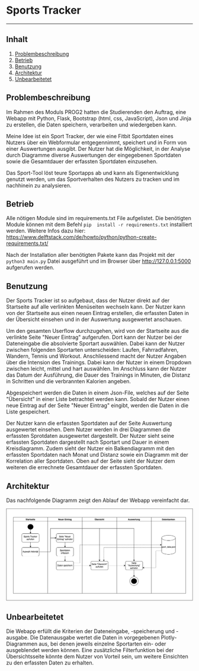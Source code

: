 # Sports Tracker
***
## Inhalt
1. [Problembeschreibung](#problembeschreibung)
2. [Betrieb](#betrieb)
3. [Benutzung](#benutzung)
4. [Architektur](#architektur)
5. [Unbearbeitetet](#unbearbeitetet)

## Problembeschreibung
Im Rahmen des Moduls PROG2 hatten die Studierenden den Auftrag, eine Webapp mit Python, Flask, Bootstrap (html, css, 
JavaScript), Json und Jinja zu erstellen, die Daten speichern, verarbeiten und wiedergeben kann.

Meine Idee ist ein Sport Tracker, der wie eine Fitbit Sportdaten eines Nutzers über ein Webformular entgegennimmt, 
speichert und in Form von einer Auswertungen ausgibt. Der Nutzer hat die Möglichkeit, in der Analyse durch Diagramme
diverse Auswertungen der eingegebenen Sportdaten sowie die Gesamtdauer der erfassten Sportdaten einzusehen.

Das Sport-Tool löst teure Sportapps ab und kann als Eigenentwicklung genutzt werden, um das Sportverhalten des Nutzers 
zu tracken und im nachhinein zu analysieren. 

## Betrieb
Alle nötigen Module sind im requirements.txt File aufgelistet. Die benötigten Module können mit dem Befehl `pip 
install -r requirements.txt` installiert werden. Weitere Infos dazu hier: 
https://www.delftstack.com/de/howto/python/python-create-requirements.txt/

Nach der Installation aller benötigten Pakete kann das Projekt mit der `python3 main.py` Datei ausgeführt und
im Browser über http://127.0.0.1:5000 aufgerufen werden.

## Benutzung
Der Sports Tracker ist so aufgebaut, dass der Nutzer direkt auf der Startseite auf alle verlinkten Menüseiten wechseln
kann. Der Nutzer kann von der Startseite aus einen neuen Eintrag erstellen, die erfassten Daten in der Übersicht 
einsehen und in der Auswertung ausgewertet anschauen. 

Um den gesamten Userflow durchzugehen, wird von der Startseite aus die verlinkte Seite "Neuer Eintrag" aufgerufen. Dort 
kann der Nutzer bei der Dateneingabe die absolvierte Sportart auswählen. Dabei kann der Nutzer zwischen folgenden 
Sportarten unterscheiden: Laufen, Fahrradfahren, Wandern, Tennis und Workout. Anschliessend macht der Nutzer Angaben 
über die Intension des Trainings. Dabei kann der Nutzer in einem Dropdown zwischen leicht, mittel und hart 
auswählen. Im Anschluss kann der Nutzer das Datum der Ausführung, die Dauer des Trainings in Minuten, die Distanz in 
Schritten und die verbrannten Kalorien angeben. 

Abgespeichert werden die Daten in einem Json-File, welches auf der Seite "Übersicht" in einer Liste betrachtet werden 
kann. Sobald der Nutzer einen neue Eintrag auf der Seite "Neuer Eintrag" eingibt, werden die Daten in die Liste 
gespeichert. 

Der Nutzer kann die erfassten Sportdaten auf der Seite Auswertung ausgewertet einsehen. Dem Nutzer werden in drei 
Diagrammen die erfassten Sprotdaten ausgewertet dargestellt. Der Nutzer sieht seine erfassten Sportdaten 
dargestellt nach Sportart und Dauer in einem Kreisdiagramm. Zudem sieht der Nutzer ein Balkendiagramm mit den erfassten 
Sportdaten nach Monat und Distanz sowie ein Diagramm mit der Korrelation aller Sportdaten. Oben auf der Seite sieht 
der Nutzer dem weiteren die errechnete Gesamtdauer der erfassten Sportdaten.

## Architektur
Das nachfolgende Diagramm zeigt den Ablauf der Webapp vereinfacht dar.

![Flussdiagramm Sports Tracker](./static/images/ablaufdiagramm.png)

## Unbearbeitetet
Die Webapp erfüllt die Kriterien der Dateneingabe, -speicherung und -ausgabe. Die Datenausgabe wertet die Daten in 
vorgegebenen Plotly-Diagrammen aus, bei denen jeweils einzelne Sportarten ein- oder ausgeblendet werden können. Eine 
zusätzliche Filterfunktion bei der Übersichtsseite könnte dem Nutzer von Vorteil sein, um weitere Einsichten zu den 
erfassten Daten zu erhalten. 
 
